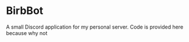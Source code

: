 # BirbBot

A small Discord application for my personal server. Code is provided here because why not